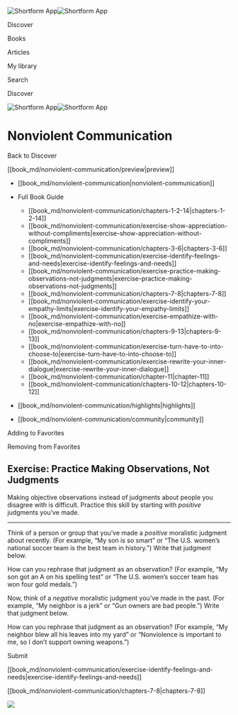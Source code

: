 ![Shortform App](/img/logo.36a2399e.svg)![Shortform App](/img/logo-dark.70c1b072.svg)

Discover

Books

Articles

My library

Search

Discover

![Shortform App](/img/logo.36a2399e.svg)![Shortform App](/img/logo-dark.70c1b072.svg)

# Nonviolent Communication

Back to Discover

[[book_md/nonviolent-communication/preview|preview]]

  * [[book_md/nonviolent-communication|nonviolent-communication]]
  * Full Book Guide

    * [[book_md/nonviolent-communication/chapters-1-2-14|chapters-1-2-14]]
    * [[book_md/nonviolent-communication/exercise-show-appreciation-without-compliments|exercise-show-appreciation-without-compliments]]
    * [[book_md/nonviolent-communication/chapters-3-6|chapters-3-6]]
    * [[book_md/nonviolent-communication/exercise-identify-feelings-and-needs|exercise-identify-feelings-and-needs]]
    * [[book_md/nonviolent-communication/exercise-practice-making-observations-not-judgments|exercise-practice-making-observations-not-judgments]]
    * [[book_md/nonviolent-communication/chapters-7-8|chapters-7-8]]
    * [[book_md/nonviolent-communication/exercise-identify-your-empathy-limits|exercise-identify-your-empathy-limits]]
    * [[book_md/nonviolent-communication/exercise-empathize-with-no|exercise-empathize-with-no]]
    * [[book_md/nonviolent-communication/chapters-9-13|chapters-9-13]]
    * [[book_md/nonviolent-communication/exercise-turn-have-to-into-choose-to|exercise-turn-have-to-into-choose-to]]
    * [[book_md/nonviolent-communication/exercise-rewrite-your-inner-dialogue|exercise-rewrite-your-inner-dialogue]]
    * [[book_md/nonviolent-communication/chapter-11|chapter-11]]
    * [[book_md/nonviolent-communication/chapters-10-12|chapters-10-12]]
  * [[book_md/nonviolent-communication/highlights|highlights]]
  * [[book_md/nonviolent-communication/community|community]]



Adding to Favorites 

Removing from Favorites 

## Exercise: Practice Making Observations, Not Judgments

Making objective observations instead of judgments about people you disagree with is difficult. Practice this skill by starting with _positive_ judgments you’ve made.

* * *

Think of a person or group that you’ve made a _positive_ moralistic judgment about recently. (For example, “My son is so smart” or “The U.S. women’s national soccer team is the best team in history.”) Write that judgment below.

How can you rephrase that judgment as an observation? (For example, “My son got an A on his spelling test” or “The U.S. women’s soccer team has won four gold medals.”)

Now, think of a _negative_ moralistic judgment you’ve made in the past. (For example, “My neighbor is a jerk” or “Gun owners are bad people.”) Write that judgment below.

How can you rephrase that judgment as an observation? (For example, “My neighbor blew all his leaves into my yard” or “Nonviolence is important to me, so I don’t support owning weapons.”)

Submit 

[[book_md/nonviolent-communication/exercise-identify-feelings-and-needs|exercise-identify-feelings-and-needs]]

[[book_md/nonviolent-communication/chapters-7-8|chapters-7-8]]

![](https://bat.bing.com/action/0?ti=56018282&Ver=2&mid=e2414226-7e00-40a9-8b03-b1445933059a&sid=f30c5e70639211ee87d33f0876d93783&vid=f30c9700639211eeb3a75d830392c94f&vids=0&msclkid=N&pi=0&lg=en-US&sw=800&sh=600&sc=24&nwd=1&tl=Shortform%20%7C%20Book&p=https%3A%2F%2Fwww.shortform.com%2Fapp%2Fbook%2Fnonviolent-communication%2Fexercise-practice-making-observations-not-judgments&r=&lt=413&evt=pageLoad&sv=1&rn=716050)
